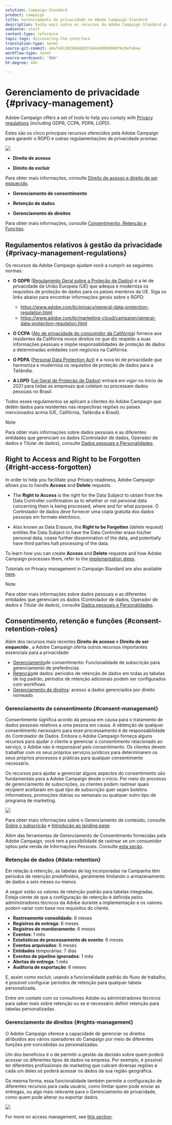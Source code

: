 ```yaml
---
solution: Campaign Standard
product: campaign
title: Gerenciamento de privacidade no Adobe Campaign Standard
description: Saiba mais sobre os recursos da Adobe Campaign Standard para gerenciar a privacidade.
audience: start
content-type: reference
topic-tags: discovering-the-interface
translation-type: tm+mt
source-git-commit: a9afa91302684ddd37a94a9999d90bf8c8e7abee
workflow-type: tm+mt
source-wordcount: '964'
ht-degree: 44%

---
```



# Gerenciamento de privacidade {#privacy-management}

Adobe Campaign offers a set of tools to help you comply with [Privacy regulations](#privacy-management-regulations) (including GDPR, CCPA, PDPA, LGPD).

Estes são os cinco principais recursos oferecidos pela Adobe Campaign para garantir o RGPD e outras regulamentações de privacidade prontas:

![](assets/privacy-gdpr-use-cases.png)

* **Direito de acesso**

* **Direito de excluir**

Para obter mais informações, consulte [Direito de acesso e direito de ser esquecido](#right-access-forgotten).

* **Gerenciamento de consentimento**

* **Retenção de dados**

* **Gerenciamento de direitos**

Para obter mais informações, consulte [Consentimento, Retenção e Funções](#consent-retention-roles).

<!--This section presents general information on what Privacy management is and the features provided by Adobe Campaign to manage the [Right to Access and Right to be Forgotten](#right-access-forgotten).

It also contains information on important features to manage Privacy ([consent, data retention and user roles](#consent-retention-roles)), as well as best practices to help you with your Privacy compliance when using Adobe Campaign.-->

## Regulamentos relativos à gestão da privacidade {#privacy-management-regulations}

Os recursos da Adobe Campaign ajudam você a cumprir as seguintes normas:

* **O GDPR** ([Regulamento Geral sobre a Proteção de Dados](https://ec.europa.eu/info/law/law-topic/data-protection/reform/what-does-general-data-protection-regulation-gdpr-govern_en)) é a lei de privacidade da União Europeia (UE) que adequa e moderniza os requisitos de proteção de dados para os países membros da UE. Siga os links abaixo para encontrar informações gerais sobre o RGPD:

   * https://www.adobe.com/br/privacy/general-data-protection-regulation.html
   * https://www.adobe.com/br/marketing-cloud/campaign/general-data-protection-regulation.html

* **O CCPA** ([Ato de privacidade do consumidor da Califórnia](https://leginfo.legislature.ca.gov/faces/codes_displayText.xhtml?lawCode=CIV&amp;division=3.&amp;title=1.81.5.&amp;part=4.&amp;chapter=&amp;article=)) fornece aos residentes da Califórnia novos direitos no que diz respeito a suas informações pessoais e impõe responsabilidades de proteção de dados a determinadas entidades com negócios na Califórnia.
* **O PDPA** ([Personal Data Protection Act](https://secureprivacy.ai/thailand-pdpa-summary-what-businesses-need-to-know/)) é a nova lei de privacidade que harmoniza e moderniza os requisitos de proteção de dados para a Tailândia.
* **A LGPD** ([Lei Geral de Proteção de Dados](https://iapp.org/media/pdf/resource_center/Brazilian_General_Data_Protection_Law.pdf)) entrará em vigor no início de 2021 para todas as empresas que coletam ou processam dados pessoais no Brasil.

Todos esses regulamentos se aplicam a clientes do Adobe Campaign que detêm dados para residentes nas respectivas regiões ou países mencionados acima (UE, Califórnia, Tailândia e Brasil).

>[!NOTE]
>
>Para obter mais informações sobre dados pessoais e as diferentes entidades que gerenciam os dados (Controlador de dados, Operador de dados e Titular de dados), consulte [Dados pessoais e Personalidades](../../start/using/privacy.md#personal-data).

## Right to Access and Right to be Forgotten {#right-access-forgotten}

In order to help you facilitate your Privacy readiness, Adobe Campaign allows you to handle **Access** and **Delete** requests.

* The **Right to Access** is the right for the Data Subject to obtain from the Data Controller confirmation as to whether or not personal data concerning them is being processed, where and for what purpose. O Controlador de dados deve fornecer uma cópia gratuita dos dados pessoais em formato eletrônico.

* Also known as Data Erasure, the **Right to be Forgotten** (delete request) entitles the Data Subject to have the Data Controller erase his/her personal data, cease further dissemination of the data, and potentially have third parties halt processing of the data.

To learn how you can create **Access** and **Delete** requests and how Adobe Campaign processes them, refer to the [implementation steps](../../start/using/privacy-requests.md#about-privacy-requests).

Tutorials on Privacy management in Campaign Standard are also available [here](https://experienceleague.adobe.com/docs/campaign-standard-learn/tutorials/privacy/privacy-overview.html?lang=en#privacy).

>[!NOTE]
>
>Para obter mais informações sobre dados pessoais e as diferentes entidades que gerenciam os dados (Controlador de dados, Operador de dados e Titular de dados), consulte [Dados pessoais e Personalidades](../../start/using/privacy.md#personal-data).

## Consentimento, retenção e funções {#consent-retention-roles}

Além dos recursos mais recentes **Direito de acesso** e **Direito de ser esquecido** , a Adobe Campaign oferta outros recursos importantes essenciais para a privacidade:

* [Gerenciamento](#consent-management)de consentimento: Funcionalidade de subscrição para gerenciamento de preferências
* [Retenção](#data-retention)de dados: períodos de retenção de dados em todas as tabelas de log padrão, períodos de retenção adicionais podem ser configurados com workflows
* [Gerenciamento de direitos](#rights-management): acesso a dados gerenciados por direito nomeado     

### Gerenciamento de consentimento {#consent-management}

Consentimento significa acordo da pessoa em causa para o tratamento de dados pessoais relativos a uma pessoa em causa. A obtenção de qualquer consentimento necessário para esse processamento é de responsabilidade do Controlador de Dados. Embora o Adobe Campaign forneça alguns recursos para ajudar o cliente a gerenciar o consentimento relacionado ao serviço, o Adobe não é responsável pelo consentimento. Os clientes devem trabalhar com os seus próprios serviços jurídicos para determinarem os seus próprios processos e práticas para qualquer consentimento necessário.

Os recursos para ajudar a gerenciar alguns aspectos do consentimento são fundamentais para a Adobe Campaign desde o início. Por meio do processo de gerenciamento de subscrições, os clientes podem rastrear quais recipient aceitaram em qual tipo de subscrição quer sejam boletins informativos, promoções diárias ou semanais ou qualquer outro tipo de programa de marketing.

![](assets/privacy-consent-management.png)

Para obter mais informações sobre o Gerenciamento de conteúdo, consulte [Sobre o subscrição](../../audiences/using/about-subscriptions.md) e [Introdução ao landing page](../../channels/using/getting-started-with-landing-pages.md).

Além das ferramentas de Gerenciamento de Consentimento fornecidas pela Adobe Campaign, você tem a possibilidade de rastrear se um consumidor optou pela venda de Informações Pessoais. Consulte [esta seção](../../start/using/privacy-requests.md#sale-of-personal-information-ccpa).

### Retenção de dados {#data-retention}

Em relação à retenção, as tabelas de log incorporadas na Campanha têm períodos de retenção predefinidos, geralmente limitando o armazenamento de dados a seis meses ou menos.

A seguir estão os valores de retenção padrão para tabelas integradas. Esteja ciente de que a configuração de retenção é definida pelos administradores técnicos da Adobe durante a implementação e os valores podem variar com base nos requisitos do cliente.

* **Rastreamento consolidado**: 6 meses
* **Registros de entrega**: 6 meses
* **Registros de monitoramento**: 6 meses
* **Eventos**: 1 mês
* **Estatísticas de processamento de evento**: 6 meses
* **Eventos arquivados**: 6 meses
* **Entidades** temporárias: 7 dias
* **Eventos de pipeline ignorados**: 1 mês
* **Alertas de entrega**: 1 mês
* **Auditoria de exportação**: 6 meses

E, assim como excluir, usando a funcionalidade padrão do fluxo de trabalho, é possível configurar períodos de retenção para qualquer tabela personalizada.

Entre em contato com os consultores Adobe ou administradores técnicos para saber mais sobre retenção ou se é necessário definir retenção para tabelas personalizadas.

### Gerenciamento de direitos {#rights-management}

O Adobe Campaign oferece a capacidade de gerenciar os direitos atribuídos aos vários operadores do Campaign por meio de diferentes funções pré-concebidas ou personalizadas.

Um dos benefícios é o de permitir a gestão da decisão sobre quem poderá acessar os diferentes tipos de dados na empresa. Por exemplo, é possível ter diferentes profissionais de marketing que cubram diversas regiões e cada um deles só poderá acessar os dados da sua região geográfica.

Da mesma forma, essa funcionalidade também permite a configuração de diferentes recursos para cada usuário, como limitar quem pode enviar as entregas, ou algo mais relevante para o Gerenciamento de privacidade, como quem pode alterar ou exportar dados.

![](assets/privacy-user-management.png)

For more on access management, see [this section](../../administration/using/about-access-management.md).